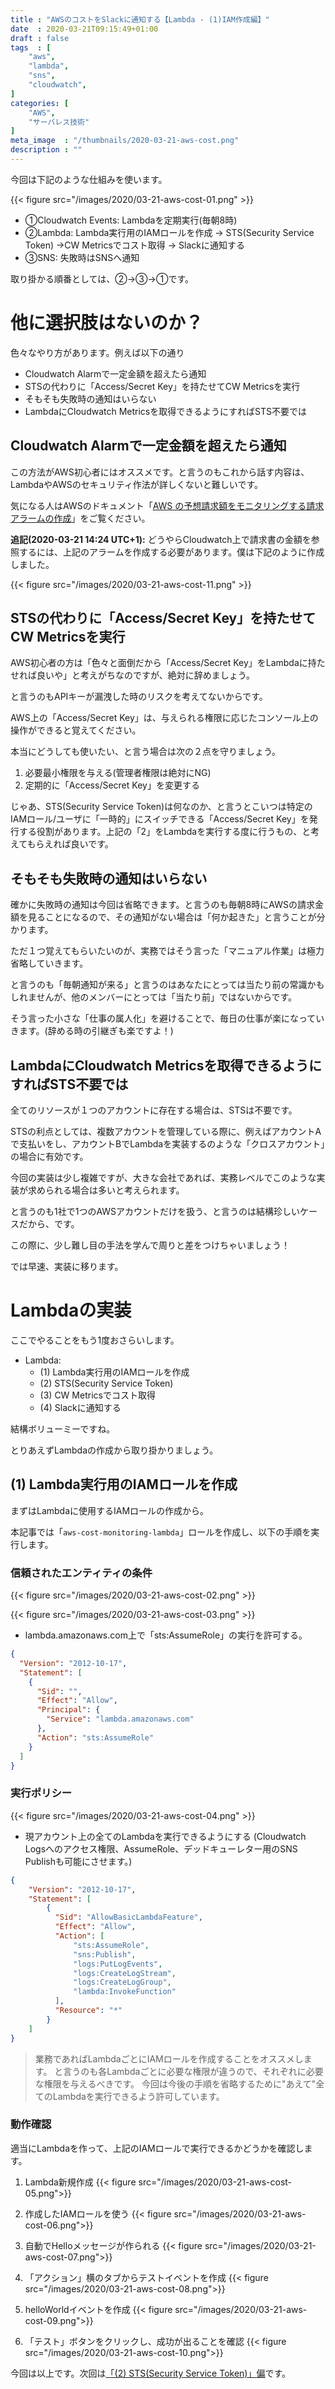 ```yaml
---
title : "AWSのコストをSlackに通知する【Lambda - (1)IAM作成編】"
date  : 2020-03-21T09:15:49+01:00
draft : false
tags  : [
    "aws",
    "lambda",
    "sns",
    "cloudwatch",
]
categories: [
    "AWS",
    "サーバレス技術"
]
meta_image  : "/thumbnails/2020-03-21-aws-cost.png"
description : ""
---
```


今回は下記のような仕組みを使います。

{{< figure src="/images/2020/03-21-aws-cost-01.png" >}}

- ①Cloudwatch Events: Lambdaを定期実行(毎朝8時)
- ②Lambda: Lambda実行用のIAMロールを作成 -> STS(Security Service Token) ->CW Metricsでコスト取得 -> Slackに通知する
- ③SNS: 失敗時はSNSへ通知

取り掛かる順番としては、②→③→①です。

# 他に選択肢はないのか？
色々なやり方があります。例えば以下の通り

- Cloudwatch Alarmで一定金額を超えたら通知
- STSの代わりに「Access/Secret Key」を持たせてCW Metricsを実行
- そもそも失敗時の通知はいらない
- LambdaにCloudwatch Metricsを取得できるようにすればSTS不要では

## Cloudwatch Alarmで一定金額を超えたら通知
この方法がAWS初心者にはオススメです。と言うのもこれから話す内容は、LambdaやAWSのセキュリティ作法が詳しくないと難しいです。

気になる人はAWSのドキュメント「[AWS の予想請求額をモニタリングする請求アラームの作成](https://docs.aws.amazon.com/ja_jp/AmazonCloudWatch/latest/monitoring/monitor_estimated_charges_with_cloudwatch.html)」をご覧ください。

**追記(2020-03-21 14:24 UTC+1):** どうやらCloudwatch上で請求書の金額を参照するには、上記のアラームを作成する必要があります。僕は下記のように作成しました。

{{< figure src="/images/2020/03-21-aws-cost-11.png" >}}

## STSの代わりに「Access/Secret Key」を持たせてCW Metricsを実行
AWS初心者の方は「色々と面倒だから「Access/Secret Key」をLambdaに持たせれば良いや」と考えがちなのですが、絶対に辞めましょう。

と言うのもAPIキーが漏洩した時のリスクを考えてないからです。

AWS上の「Access/Secret Key」は、与えられる権限に応じたコンソール上の操作ができると覚えてください。

本当にどうしても使いたい、と言う場合は次の２点を守りましょう。

1. 必要最小権限を与える(管理者権限は絶対にNG)
2. 定期的に「Access/Secret Key」を変更する

じゃあ、STS(Security Service Token)は何なのか、と言うとこいつは特定のIAMロール/ユーザに「一時的」にスイッチできる「Access/Secret Key」を発行する役割があります。上記の「2」をLambdaを実行する度に行うもの、と考えてもらえれば良いです。

## そもそも失敗時の通知はいらない
確かに失敗時の通知は今回は省略できます。と言うのも毎朝8時にAWSの請求金額を見ることになるので、その通知がない場合は「何か起きた」と言うことが分かります。

ただ１つ覚えてもらいたいのが、実務ではそう言った「マニュアル作業」は極力省略していきます。

と言うのも「毎朝通知が来る」と言うのはあなたにとっては当たり前の常識かもしれませんが、他のメンバーにとっては「当たり前」ではないからです。

そう言った小さな「仕事の属人化」を避けることで、毎日の仕事が楽になっていきます。(辞める時の引継ぎも楽ですよ！)

## LambdaにCloudwatch Metricsを取得できるようにすればSTS不要では
全てのリソースが１つのアカウントに存在する場合は、STSは不要です。

STSの利点としては、複数アカウントを管理している際に、例えばアカウントAで支払いをし、アカウントBでLambdaを実装するのような「クロスアカウント」の場合に有効です。

今回の実装は少し複雑ですが、大きな会社であれば、実務レベルでこのような実装が求められる場合は多いと考えられます。

と言うのも1社で1つのAWSアカウントだけを扱う、と言うのは結構珍しいケースだから、です。

この際に、少し難し目の手法を学んで周りと差をつけちゃいましょう！

では早速、実装に移ります。

# Lambdaの実装
ここでやることをもう1度おさらいします。

- Lambda:
  - (1) Lambda実行用のIAMロールを作成
  - (2) STS(Security Service Token)
  - (3) CW Metricsでコスト取得
  - (4) Slackに通知する

結構ボリューミーですね。

とりあえずLambdaの作成から取り掛かりましょう。

## (1) Lambda実行用のIAMロールを作成

まずはLambdaに使用するIAMロールの作成から。

本記事では「`aws-cost-monitoring-lambda`」ロールを作成し、以下の手順を実行します。

### 信頼されたエンティティの条件

{{< figure src="/images/2020/03-21-aws-cost-02.png" >}}

{{< figure src="/images/2020/03-21-aws-cost-03.png" >}}

- lambda.amazonaws.com上で「sts:AssumeRole」の実行を許可する。

```json
{
  "Version": "2012-10-17",
  "Statement": [
    {
      "Sid": "",
      "Effect": "Allow",
      "Principal": {
        "Service": "lambda.amazonaws.com"
      },
      "Action": "sts:AssumeRole"
    }
  ]
}
```

### 実行ポリシー

{{< figure src="/images/2020/03-21-aws-cost-04.png" >}}

- 現アカウント上の全てのLambdaを実行できるようにする (Cloudwatch Logsへのアクセス権限、AssumeRole、デッドキューレター用のSNS Publishも可能にさせます。)

```json
{
    "Version": "2012-10-17",
    "Statement": [
        {
          "Sid": "AllowBasicLambdaFeature",
          "Effect": "Allow",
          "Action": [
              "sts:AssumeRole",
              "sns:Publish",
              "logs:PutLogEvents",
              "logs:CreateLogStream",
              "logs:CreateLogGroup",
              "lambda:InvokeFunction"
          ],
          "Resource": "*"
        }
    ]
}
```

> 業務であればLambdaごとにIAMロールを作成することをオススメします。
> と言うのも各Lambdaごとに必要な権限が違うので、それぞれに必要な権限を与えるべきです。
> 今回は今後の手順を省略するために"あえて"全てのLambdaを実行できるよう許可しています。

### 動作確認
適当にLambdaを作って、上記のIAMロールで実行できるかどうかを確認します。

1. Lambda新規作成
{{< figure src="/images/2020/03-21-aws-cost-05.png">}}

2. 作成したIAMロールを使う
{{< figure src="/images/2020/03-21-aws-cost-06.png">}}

3. 自動でHelloメッセージが作られる
{{< figure src="/images/2020/03-21-aws-cost-07.png">}}

4. 「アクション」横のタブからテストイベントを作成
{{< figure src="/images/2020/03-21-aws-cost-08.png">}}

5. helloWorldイベントを作成
{{< figure src="/images/2020/03-21-aws-cost-09.png">}}

6. 「テスト」ボタンをクリックし、成功が出ることを確認
{{< figure src="/images/2020/03-21-aws-cost-10.png">}}

今回は以上です。次回は[「(2) STS(Security Service Token)」偏](https://amezou.com/posts/2020/03/21/aws-cost-sts/)です。
